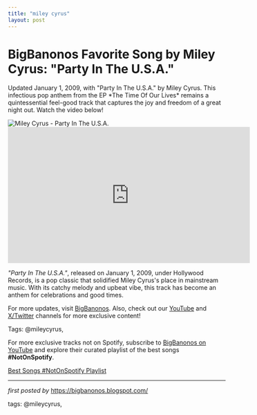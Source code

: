 ```yaml
---
title: "miley cyrus"
layout: post
---
```

<!-- Title of the Post -->
<h1 >BigBanonos Favorite Song by Miley Cyrus: "Party In The U.S.A."</h1> <!-- Introductory Text -->
<p >Updated January 1, 2009, with "Party In The U.S.A." by Miley Cyrus. This infectious pop anthem from the EP *The Time Of Our Lives* remains a quintessential feel-good track that captures the joy and freedom of a great night out. Watch the video below!</p> <!-- Featured Image -->
<div > <img src="https://image-cdn-fa.spotifycdn.com/image/ab67706c0000da840a717a4e4c15864ab3950bf5" alt="Miley Cyrus - Party In The U.S.A." />
</div> <!-- YouTube Video Embed -->
<div > <iframe width="560" height="315" src="https://www.youtube.com/embed/M11SvDtPBhA" frameborder="0" allowfullscreen></iframe>
</div> <!-- Song Information -->
<div > <p><em>"Party In The U.S.A."</em>, released on January 1, 2009, under Hollywood Records, is a pop classic that solidified Miley Cyrus's place in mainstream music. With its catchy melody and upbeat vibe, this track has become an anthem for celebrations and good times.</p>
</div> <!-- Footer Links -->
<div > <p>For more updates, visit <a href="https://bigbanonos.blogspot.com/" target="_blank">BigBanonos</a>. Also, check out our <a href="https://www.youtube.com/@BigBanonos" target="_blank">YouTube</a> and <a href="https://x.com/bigbanonos" target="_blank">X/Twitter</a> channels for more exclusive content!</p>
</div> <!-- Tags -->
<p >Tags: @mileycyrus,</p>


<!--Subscribe and Playlist Links-->
<div>
    <p>For more exclusive tracks not on Spotify, subscribe to <a href="https://www.youtube.com/@BigBanonos" target="_blank">BigBanonos on YouTube</a> and explore their curated playlist of the best songs <strong>#NotOnSpotify</strong>.</p>
    <p><a href="https://www.youtube.com/playlist?list=PLtuNtuTatqI0kFahUCbtbfenC_ET5O_tr" target="_blank">Best Songs #NotOnSpotify Playlist<br /></a></p></div>

<hr />

<p><em>first posted by</em> <a href="https://bigbanonos.blogspot.com/" rel="noopener" target="_new">https://bigbanonos.blogspot.com/</a></p>

<p>tags: @mileycyrus,</p>

